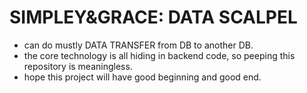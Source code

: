 # SIMPLEY&GRACE: DATA SCALPEL
- can do mustly DATA TRANSFER from DB to another DB.
- the core technology is all hiding in backend code, so peeping this repository is meaningless.
- hope this project will have good beginning and good end.
